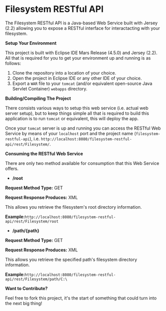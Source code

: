# Filesystem RESTful API
The Filesystem RESTful API is a Java-based Web Service built with Jersey (2.2) allowing you to expose a RESTful interface for interactacting with your filesystem.

**Setup Your Environment**

This project is built with Eclipse IDE Mars Release (4.5.0) and Jersey (2.2).
All that is required for you to get your environment up and running is as follows:
1.  Clone the repository into a location of your choice.
2.  Open the project in Eclipse IDE or any other IDE of your choice.
3.  Export a `WAR` file to your `tomcat` (and/or equivalent open-source Java Servlet Container) `webapps` directory.

**Building/Compiling The Project**

There consists various ways to setup this web service (i.e. actual web server setup), but to keep things simple all that is required to build this application is to run `tomcat` or equivalent, this will deploy the app.

Once your `tomcat` server is up and running you can access the RESTful Web Service by means of your `localhost` port and the project name (`filesystem-restful-api`), i.e. `http://localhost:8080/filesystem-restful-api/rest/Filesystem/`.

**Consuming the RESTful Web Service**

There are only two method available for consumption that this Web Service offers.


* **/root**

**Request Method Type:** GET

**Request Response Produces:** XML

This allows you retrieve the filesystem's root directory information.

**Example:**`http://localhost:8080/filesystem-restful-api/rest/Filesystem/root`


* **/path/{path}**

**Request Method Type:** GET

**Request Response Produces:** XML

This allows you retrieve the specified path's filesystem directory information.

**Example:**`http://localhost:8080/filesystem-restful-api/rest/Filesystem/path/C:\`


**Want to Contribute?**

Feel free to fork this project, it's the start of something that could turn into the next big thing!
